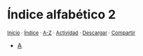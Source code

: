 # Índice alfabético 2
<sup>[Inicio](../index.md) · [Índice](../index.md#contenido) · [A-Z](../indices/alfabetico.md) · [Actividad](../indices/actividad.md) · <a href="../contenido/index.html" download="jucardus-index.html">Descargar</a> · [Compartir](https://x.com/intent/tweet?text=%C3%8Dndice%20alfab%C3%A9tico%202%2C%20en%20Jucardus.%0A%E2%86%92%20https%3A%2F%2Fjucardus.github.io%2Fcontenido%2Findex.html%0A%0A%23indcs_jucardus%0A%40jucardus)</sup>

* [A](../contenido/a/index-a.md)
